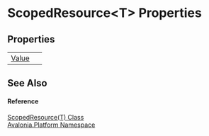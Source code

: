 # ScopedResource&lt;T&gt; Properties




## Properties
<table>
<tr>
<td><a href="P_Avalonia_Platform_ScopedResource_1_Value">Value</a></td>
<td> </td>
</tr>
</table>

## See Also


#### Reference
<a href="T_Avalonia_Platform_ScopedResource_1">ScopedResource(T) Class</a>  
<a href="N_Avalonia_Platform">Avalonia.Platform Namespace</a>  
